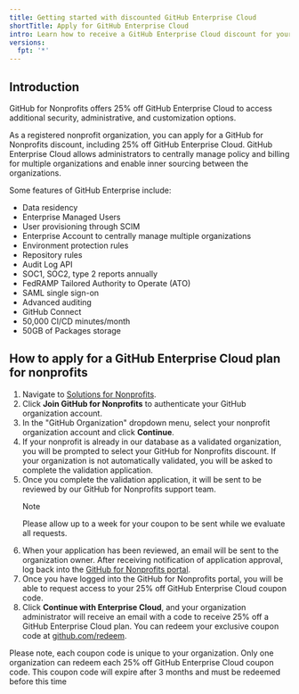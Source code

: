 ```yaml
---
title: Getting started with discounted GitHub Enterprise Cloud
shortTitle: Apply for GitHub Enterprise Cloud
intro: Learn how to receive a GitHub Enterprise Cloud discount for your nonprofit.
versions:
  fpt: '*'
---
```


## Introduction

GitHub for Nonprofits offers 25% off GitHub Enterprise Cloud to access additional security, administrative, and customization options.

As a registered nonprofit organization, you can apply for a GitHub for Nonprofits discount, including 25% off GitHub Enterprise Cloud. GitHub Enterprise Cloud allows administrators to centrally manage policy and billing for multiple organizations and enable inner sourcing between the organizations.

Some features of GitHub Enterprise include:

* Data residency
* Enterprise Managed Users
* User provisioning through SCIM
* Enterprise Account to centrally manage multiple organizations
* Environment protection rules
* Repository rules
* Audit Log API
* SOC1, SOC2, type 2 reports annually
* FedRAMP Tailored Authority to Operate (ATO)
* SAML single sign-on
* Advanced auditing
* GitHub Connect
* 50,000 CI/CD minutes/month
* 50GB of Packages storage

## How to apply for a GitHub Enterprise Cloud plan for nonprofits

1. Navigate to [Solutions for Nonprofits](https://github.com/solutions/industry/nonprofits).
1. Click **Join GitHub for Nonprofits** to authenticate your GitHub organization account.
1. In the "GitHub Organization" dropdown menu, select your nonprofit organization account and click **Continue**.
1. If your nonprofit is already in our database as a validated organization, you will be prompted to select your GitHub for Nonprofits discount. If your organization is not automatically validated, you will be asked to complete the validation application.
1. Once you complete the validation application, it will be sent to be reviewed by our GitHub for Nonprofits support team.
    > [!NOTE]
    > Please allow up to a week for your coupon to be sent while we evaluate all requests.
1. When your application has been reviewed, an email will be sent to the organization owner. After receiving notification of application approval, log back into the [GitHub for Nonprofits portal](https://nonprofits.github.com/).
1. Once you have logged into the GitHub for Nonprofits portal, you will be able to request access to your 25% off GitHub Enterprise Cloud coupon code.
1. Click **Continue with Enterprise Cloud**, and your organization administrator will receive an email with a code to receive 25% off a GitHub Enterprise Cloud plan. You can redeem your exclusive coupon code at [github.com/redeem](https://github.com/redeem).

Please note, each coupon code is unique to your organization. Only one organization can redeem each 25% off GitHub Enterprise Cloud coupon code. This coupon code will expire after 3 months and must be redeemed before this time
